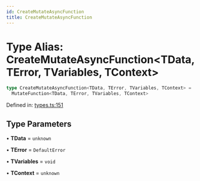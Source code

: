```yaml
---
id: CreateMutateAsyncFunction
title: CreateMutateAsyncFunction
---
```


<!-- DO NOT EDIT: this page is autogenerated from the type comments -->

# Type Alias: CreateMutateAsyncFunction\<TData, TError, TVariables, TContext\>

```ts
type CreateMutateAsyncFunction<TData, TError, TVariables, TContext> =
  MutateFunction<TData, TError, TVariables, TContext>
```

Defined in: [types.ts:151](https://github.com/TanStack/query/blob/main/packages/angular-query-experimental/src/types.ts#L151)

## Type Parameters

• **TData** = `unknown`

• **TError** = `DefaultError`

• **TVariables** = `void`

• **TContext** = `unknown`
